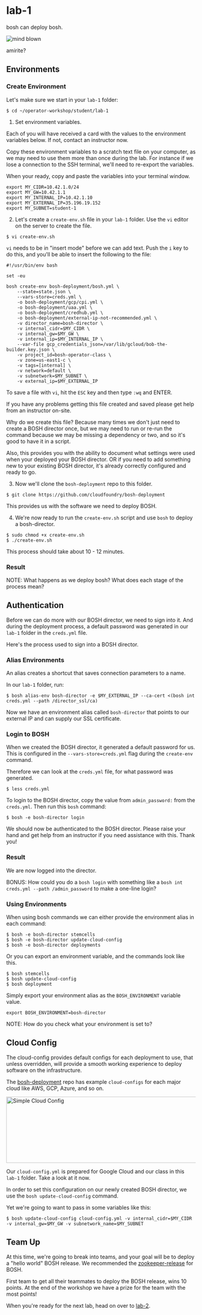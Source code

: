 # lab-1

bosh can deploy bosh.

![mind blown][mind-blown]

amirite?

## Environments

### Create Environment

Let's make sure we start in your `lab-1` folder:

```
$ cd ~/operator-workshop/student/lab-1
```

1. Set environment variables.

Each of you will have received a card with the values to the environment
variables below.  If not, contact an instructor now.

Copy these environment variables to a scratch text file on your
computer, as we may need to use them more than once during the lab.
For instance if we lose a connection to the SSH terminal, we'll need
to re-export the variables.

When your ready, copy and paste the variables into your terminal
window.

```
export MY_CIDR=10.42.1.0/24
export MY_GW=10.42.1.1
export MY_INTERNAL_IP=10.42.1.10
export MY_EXTERNAL_IP=35.196.19.152
export MY_SUBNET=student-1
```

2. Let's create a `create-env.sh` file in your `lab-1` folder.  Use the `vi`
editor on the server to create the file.

```
$ vi create-env.sh
```

`vi` needs to be in "insert mode" before we can add text.  Push the `i` key
to do this, and you'll be able to insert the following to the file:

```
#!/usr/bin/env bash

set -eu

bosh create-env bosh-deployment/bosh.yml \
    --state=state.json \
    --vars-store=creds.yml \
    -o bosh-deployment/gcp/cpi.yml \
    -o bosh-deployment/uaa.yml \
    -o bosh-deployment/credhub.yml \
    -o bosh-deployment/external-ip-not-recommended.yml \
    -v director_name=bosh-director \
    -v internal_cidr=$MY_CIDR \
    -v internal_gw=$MY_GW \
    -v internal_ip=$MY_INTERNAL_IP \
    --var-file gcp_credentials_json=/var/lib/gcloud/bob-the-builder.key.json \
    -v project_id=bosh-operator-class \
    -v zone=us-east1-c \
    -v tags=[internal] \
    -v network=default \
    -v subnetwork=$MY_SUBNET \
    -v external_ip=$MY_EXTERNAL_IP
```

To save a file with `vi`, hit the `ESC` key and then type `:wq` and ENTER.

If you have any problems getting this file created and saved please get help
from an instructor on-site.

Why do we create this file?  Because many times we don't just need to create a
BOSH director once, but we may need to run or re-run the command because we
may be missing a dependency or two, and so it's good to have it in a script.

Also, this provides you with the ability to document what settings were used
when your deployed your BOSH director.  OR if you need to add something new
to your existing BOSH director, it's already correctly configured and ready
to go.

3. Now we'll clone the `bosh-deployment` repo to this folder.

```
$ git clone https://github.com/cloudfoundry/bosh-deployment
```

This provides us with the software we need to deploy BOSH.

4. We're now ready to run the `create-env.sh` script and use `bosh` to deploy a
bosh-director.

```
$ sudo chmod +x create-env.sh
$ ./create-env.sh
```

This process should take about 10 - 12 minutes.

### Result

NOTE: What happens as we deploy bosh?  What does each stage of the process mean?

## Authentication

Before we can do more with our BOSH director, we need to sign into it.  And
during the deployment process, a default password was generated in our `lab-1`
folder in the `creds.yml` file.

Here's the process used to sign into a BOSH director.

### Alias Environments

An alias creates a shortcut that saves connection parameters to a name.

In our `lab-1` folder, run:

```
$ bosh alias-env bosh-director -e $MY_EXTERNAL_IP --ca-cert <(bosh int creds.yml --path /director_ssl/ca)
```

Now we have an environment alias called `bosh-director` that points to
our external IP and can supply our SSL certificate.

### Login to BOSH

When we created the BOSH director, it generated a default password for us.
This is configured in the `--vars-store=creds.yml` flag during the
`create-env` command.

Therefore we can look at the `creds.yml` file, for what password was
generated.

```
$ less creds.yml
```

To login to the BOSH director, copy the value from `admin_password:` from
the `creds.yml`.  Then run this `bosh` command:

```
$ bosh -e bosh-director login
```

We should now be authenticated to the BOSH director.  Please raise your hand and
get help from an instructor if you need assistance with this.  Thank you!

### Result

We are now logged into the director.

BONUS: How could you do a `bosh login` with something like a
`bosh int creds.yml --path /admin_password` to make a one-line login?

### Using Environments

When using bosh commands we can either provide the environment alias
in each command:

```
$ bosh -e bosh-director stemcells
$ bosh -e bosh-director update-cloud-config
$ bosh -e bosh-director deployments
```

Or you can export an environment variable, and the commands look like this.

```
$ bosh stemcells
$ bosh update-cloud-config
$ bosh deployment
```

Simply export your environment alias as the `BOSH_ENVIRONMENT` variable value.

```
export BOSH_ENVIRONMENT=bosh-director
```

NOTE: How do you check what your environment is set to?

## Cloud Config

The cloud-config provides default configs for each deployment to use, that
unless overridden, will provide a smooth working experience to deploy
software on the infrastructure.

The [bosh-deployment][cloud-config] repo has example `cloud-configs` for
each major cloud like AWS, GCP, Azure, and so on.

<img src="https://github.com/starkandwayne/operator-workshop/raw/master/images/simple-cloud-config.png" width="888" height="176" title="Simple Cloud Config">

Our `cloud-config.yml` is prepared for Google Cloud and our class in this `lab-1` folder.  Take a look at it now.

In order to set this configuration on our newly created BOSH director, we use
the `bosh update-cloud-config` command.

Yet we're going to want to pass in some variables like this:

```
$ bosh update-cloud-config cloud-config.yml -v internal_cidr=$MY_CIDR -v internal_gw=$MY_GW -v subnetwork_name=$MY_SUBNET
```

## Team Up

At this time, we're going to break into teams, and your goal will be to
deploy a "hello world" BOSH release.  We recommended the
[zookeeper-release][zookeeper-release] for BOSH.

First team to get all their teammates to deploy the BOSH release, wins 10
points.  At the end of the workshop we have a prize for the team with the
most points!

When you're ready for the next lab, head on over to [lab-2][lab-2].

[//]: # (Pictures)

[mind-blown]: https://github.com/starkandwayne/operator-workshop/raw/master/images/mind-blown.gif "Mind Blown"

[//]: # (Links)

[cloud-config]: https://github.com/cloudfoundry/bosh-deployment#ops-files
[zookeeper-release]: https://github.com/cppforlife/zookeeper-release
[lab-2]: https://github.com/starkandwayne/operator-workshop/tree/master/student/lab-2
